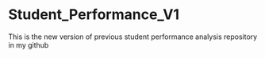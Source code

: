 # Student_Performance_V1
This is the new version of previous student performance analysis repository in my github
